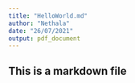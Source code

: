 ```yaml
---
title: "HelloWorld.md"
author: "Nethala"
date: "26/07/2021"
output: pdf_document
---
```


## This is a markdown file



